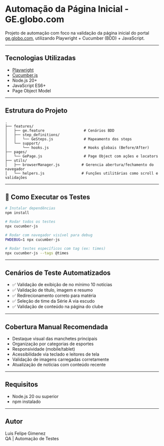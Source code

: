 # Automação da Página Inicial - GE.globo.com

Projeto de automação com foco na validação da página inicial do portal [ge.globo.com](https://ge.globo.com), utilizando Playwright + Cucumber (BDD) + JavaScript.

---

## Tecnologias Utilizadas

- [Playwright](https://playwright.dev/)
- [Cucumber.js](https://cucumber.io/)
- Node.js 20+
- JavaScript ES6+
- Page Object Model

---

## Estrutura do Projeto

```
.
├── features/
│   ├── ge.feature                  # Cenários BDD
│   ├── step_definitions/
│   │   └── GeSteps.js              # Mapeamento dos steps
│   └── support/
│       └── hooks.js                # Hooks globais (Before/After)
├── pages/
│   └── GePage.js                   # Page Object com ações e locators
├── utils/
│   ├── browserManager.js          # Gerencia abertura/fechamento do navegador
│   └── helpers.js                 # Funções utilitárias como scroll e validações
```

---

## 🚀 Como Executar os Testes

```bash
# Instalar dependências
npm install

# Rodar todos os testes
npx cucumber-js

# Rodar com navegador visível para debug
PWDEBUG=1 npx cucumber-js

# Rodar testes específicos com tag (ex: times)
npx cucumber-js --tags @times
```

---

## Cenários de Teste Automatizados

- ✅ Validação de exibição de no mínimo 10 notícias
- ✅ Validação de título, imagem e resumo
- ✅ Redirecionamento correto para matéria
- ✅ Seleção de time da Série A via escudo
- ✅ Validação de conteúdo na página do clube

---

## Cobertura Manual Recomendada

- Destaque visual das manchetes principais
- Organização por categorias de esportes
- Responsividade (mobile/tablet)
- Acessibilidade via teclado e leitores de tela
- Validação de imagens carregadas corretamente
- Atualização de notícias com conteúdo recente

---

## Requisitos

- Node.js 20 ou superior
- npm instalado

---

## Autor

Luis Felipe Gimenez  
QA | Automação de Testes
